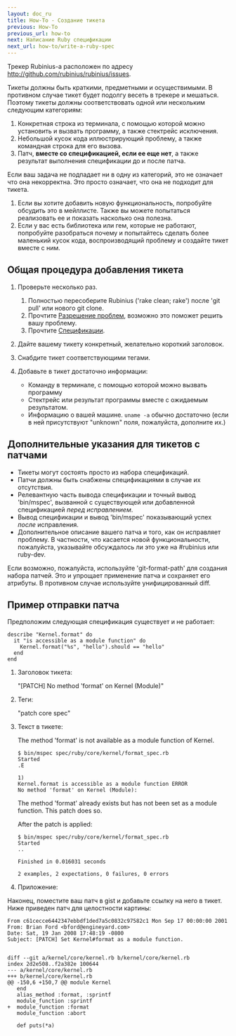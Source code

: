 ```yaml
---
layout: doc_ru
title: How-To - Создание тикета
previous: How-To
previous_url: how-to
next: Написание Ruby спецификации
next_url: how-to/write-a-ruby-spec
---
```


Трекер Rubinius-а расположен по адресу
<http://github.com/rubinius/rubinius/issues>.

Тикеты должны быть краткими, предметными и осуществимыми. В противном случае
тикет будет подолгу весеть в трекере и мешаться. Поэтому тикеты должны
соответствовать одной или нескольким следующим категориям:

  1. Конкретная строка из терминала, с помощью которой можно установить и
     вызвать программу, а также стектрейс исключения.
  2. Небольшой кусок кода иллюстрирующий проблему, а также командная строка
     для его вызова.
  3. Патч, **вместе со спецификацией, если ее еще нет**, а также результат
     выполнения спецификации до и после патча.

Если ваш задача не подпадает ни в одну из категорий, это не означает что она
некорректна. Это просто означает, что она не подходит для тикета.

  1. Если вы хотите добавить новую функциональность, попробуйте обсудить это
     в мейллисте. Также вы можете попытаться реализовать ее и показать насколько
     она полезна.
  2. Если у вас есть библиотека или гем, которые не работают, попробуйте
     разобраться почему и попытайтесь сделать более маленький кусок кода,
     воспроизводящий проблему и создайте тикет вместе с ним.

## Общая процедура добавления тикета

  1. Проверьте несколько раз.

     1. Полностью пересоберите Rubinius ('rake clean; rake') после 'git pull'
        или нового git clone.
     2. Прочтите [Разрешение проблем](/doc/ru/getting-started/troubleshooting),
        возможно это поможет решить вашу проблему.
     3. Прочтите [Спецификации](/doc/ru/specs/).

  2. Дайте вашему тикету конкретный, желательно короткий заголовок.

  3. Снабдите тикет соответствующими тегами.

  4. Добавьте в тикет достаточно информации:

     *  Команду в терминале, с помощью которой можно вызвать программу
     *  Стектрейс или результат программы вместе с ожидаемым результатом.
     *  Информацию о вашей машине. `uname -a` обычно достаточно (если в ней
        присутствуют "unknown" поля, пожалуйста, дополните их.)


## Дополнительные указания для тикетов с патчами

  *  Тикеты могут состоять просто из набора спецификаций.
  *  Патчи должны быть снабжены спецификациями в случае их отсутствия.
  *  Релевантную часть вывода спецификации и точный вывод 'bin/mspec',
     вызванной с существующей или добавленной спецификацией *перед
     исправлением*.
  *  Вывод спецификации и вывод 'bin/mspec' показывающий успех *после*
     исправления.
  *  Дополнительное описание вашего патча и того, как он исправляет проблему.
     В частности, что касается новой функциональности, пожалуйста, указывайте
     обсуждалось ли это уже на #rubinius или ruby-dev.

Если возможно, пожалуйста, используйте 'git-format-path' для создания набора
патчей. Это и упрощает применение патча и сохраняет его атрибуты. В противном
случае используйте унифицированный diff.


## Пример отправки патча

Предположим следующая спецификация существует и не работает:

    describe "Kernel.format" do
      it "is accessible as a module function" do
        Kernel.format("%s", "hello").should == "hello"
      end
    end

1. Заголовок тикета:

   "[PATCH] No method 'format' on Kernel (Module)"

2. Теги:

   "patch core spec"

3. Текст в тикете:

   The method 'format' is not available as a module function of Kernel.

       $ bin/mspec spec/ruby/core/kernel/format_spec.rb
       Started
       .E

       1)
       Kernel.format is accessible as a module function ERROR
       No method 'format' on Kernel (Module):

   The method 'format' already exists but has not been set as a module
   function.  This patch does so.

   After the patch is applied:

       $ bin/mspec spec/ruby/core/kernel/format_spec.rb
       Started
       ..

       Finished in 0.016031 seconds

       2 examples, 2 expectations, 0 failures, 0 errors

4. Приложение:

Наконец, поместите ваш патч в gist и добавьте ссылку на него в тикет.
Ниже приведен патч для целостности картины:

    From c61cecce6442347ebbdf1ded7a5c0832c97582c1 Mon Sep 17 00:00:00 2001
    From: Brian Ford <bford@engineyard.com>
    Date: Sat, 19 Jan 2008 17:48:19 -0800
    Subject: [PATCH] Set Kernel#format as a module function.


    diff --git a/kernel/core/kernel.rb b/kernel/core/kernel.rb
    index 2d2e508..f2a382e 100644
    --- a/kernel/core/kernel.rb
    +++ b/kernel/core/kernel.rb
    @@ -150,6 +150,7 @@ module Kernel
       end
       alias_method :format, :sprintf
       module_function :sprintf
    +  module_function :format
       module_function :abort

       def puts(*a)

